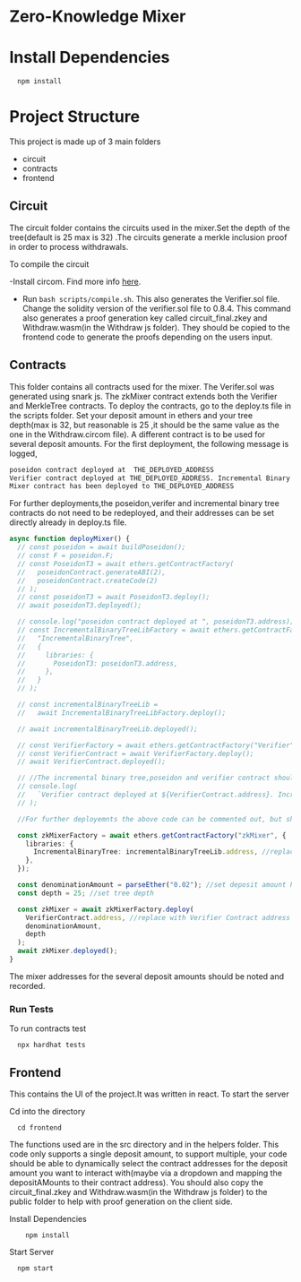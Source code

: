 # Zero-Knowledge Mixer

# Install Dependencies

```http
  npm install
```

# Project Structure

This project is made up of 3 main folders

- circuit
- contracts
- frontend

## Circuit

The circuit folder contains the circuits used in the mixer.Set the depth of the tree(default is 25 max is 32) .The circuits generate a merkle inclusion proof in order to process withdrawals.

To compile the circuit

-Install circom. Find more info [here](https://docs.circom.io/getting-started/installation/).

- Run `bash scripts/compile.sh`. This also generates the Verifier.sol file. Change the solidity version of the verifier.sol file to 0.8.4. This command also generates a proof generation key called circuit_final.zkey and Withdraw.wasm(in the Withdraw js folder). They should be copied to the frontend code to generate the proofs depending on the users input.

## Contracts

This folder contains all contracts used for the mixer. The Verifer.sol was generated using snark js. The zkMixer contract extends both the Verifier and MerkleTree contracts. To deploy the contracts, go to the deploy.ts file in the scripts folder. Set your deposit amount in ethers and your tree depth(max is 32, but reasonable is 25 ,it should be the same value as the one in the Withdraw.circom file). A different contract is to be used for several deposit amounts. For the first deployment, the following message is logged,

```bash
poseidon contract deployed at  THE_DEPLOYED_ADDRESS
Verifier contract deployed at THE_DEPLOYED_ADDRESS. Incremental Binary Tree deployed at THE_DEPLOYED_ADDRESS
Mixer contract has been deployed to THE_DEPLOYED_ADDRESS
```

For further deployments,the poseidon,verifer and incremental binary tree contracts do not need to be redeployed, and their addresses can be set directly already in deploy.ts file.

```ts
async function deployMixer() {
  // const poseidon = await buildPoseidon();
  // const F = poseidon.F;
  // const PoseidonT3 = await ethers.getContractFactory(
  //   poseidonContract.generateABI(2),
  //   poseidonContract.createCode(2)
  // );
  // const poseidonT3 = await PoseidonT3.deploy();
  // await poseidonT3.deployed();

  // console.log("poseidon contract deployed at ", poseidonT3.address);
  // const IncrementalBinaryTreeLibFactory = await ethers.getContractFactory(
  //   "IncrementalBinaryTree",
  //   {
  //     libraries: {
  //       PoseidonT3: poseidonT3.address,
  //     },
  //   }
  // );

  // const incrementalBinaryTreeLib =
  //   await IncrementalBinaryTreeLibFactory.deploy();

  // await incrementalBinaryTreeLib.deployed();

  // const VerifierFactory = await ethers.getContractFactory("Verifier");
  // const VerifierContract = await VerifierFactory.deploy();
  // await VerifierContract.deployed();

  // //The incremental binary tree,poseidon and verifier contract should only be deployed once. Can be commented out after deployed once and addresses are saved
  // console.log(
  //   `Verifier contract deployed at ${VerifierContract.address}. Incremental Binary Tree deployed at ${incrementalBinaryTreeLib.address}`
  // );

  //For further deployemnts the above code can be commented out, but should be run for only the first deployment

  const zkMixerFactory = await ethers.getContractFactory("zkMixer", {
    libraries: {
      IncrementalBinaryTree: incrementalBinaryTreeLib.address, //replace with Binary tree Contract address on console after first deployment
    },
  });

  const denominationAmount = parseEther("0.02"); //set deposit amount here in ethers
  const depth = 25; //set tree depth

  const zkMixer = await zkMixerFactory.deploy(
    VerifierContract.address, //replace with Verifier Contract address on console after first deployment
    denominationAmount,
    depth
  );
  await zkMixer.deployed();
}
```

The mixer addresses for the several deposit amounts should be noted and recorded.

### Run Tests

To run contracts test

```
  npx hardhat tests
```

## Frontend

This contains the UI of the project.It was written in react. To start the server

Cd into the directory

```
  cd frontend
```

The functions used are in the src directory and in the helpers folder. This code only supports a single deposit amount, to support multiple, your code should be able to dynamically select the contract addresses for the deposit amount you want to interact with(maybe via a dropdown and mapping the depositAMounts to their contract address). You should also copy the circuit_final.zkey and Withdraw.wasm(in the Withdraw js folder) to the public folder to help with proof generation on the client side.

Install Dependencies

```
    npm install
```

Start Server

```
  npm start
```
